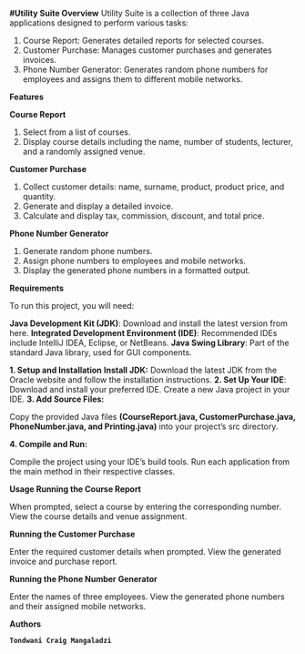 **#Utility Suite
Overview**
Utility Suite is a collection of three Java applications designed to perform various tasks:

1. Course Report: Generates detailed reports for selected courses.
2. Customer Purchase: Manages customer purchases and generates invoices.
3. Phone Number Generator: Generates random phone numbers for employees and assigns them to different mobile networks.
   
**Features**

**Course Report**
1. Select from a list of courses.
2. Display course details including the name, number of students, lecturer, and a randomly assigned venue.
   
**Customer Purchase**

1. Collect customer details: name, surname, product, product price, and quantity.
2. Generate and display a detailed invoice.
3. Calculate and display tax, commission, discount, and total price.
   
**Phone Number Generator**

1. Generate random phone numbers.
2. Assign phone numbers to employees and mobile networks.
3. Display the generated phone numbers in a formatted output.
   
**Requirements**

To run this project, you will need:

**Java Development Kit (JDK)**: Download and install the latest version from here.
**Integrated Development Environment (IDE)**: Recommended IDEs include IntelliJ IDEA, Eclipse, or NetBeans.
**Java Swing Library**: Part of the standard Java library, used for GUI components.

**1. Setup and Installation**
**Install JDK:**
Download the latest JDK from the Oracle website and follow the installation instructions.
**2. Set Up Your IDE**:
Download and install your preferred IDE.
Create a new Java project in your IDE.
**3. Add Source Files:**

Copy the provided Java files **(CourseReport.java, CustomerPurchase.java, PhoneNumber.java, and Printing.java)** into your project’s src directory.

**4. Compile and Run:**

Compile the project using your IDE’s build tools.
Run each application from the main method in their respective classes.

**Usage
Running the Course Report**

When prompted, select a course by entering the corresponding number.
View the course details and venue assignment.

**Running the Customer Purchase**

Enter the required customer details when prompted.
View the generated invoice and purchase report.

**Running the Phone Number Generator**

Enter the names of three employees.
View the generated phone numbers and their assigned mobile networks.

**Authors**

**`Tondwani Craig Mangaladzi`**

